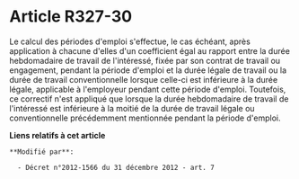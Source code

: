 # Article R327-30

Le calcul des périodes d'emploi s'effectue, le cas échéant, après application à chacune d'elles d'un coefficient égal au
rapport entre la durée hebdomadaire de travail de l'intéressé, fixée par son contrat de travail ou engagement, pendant la
période d'emploi et la durée légale de travail ou la durée de travail conventionnelle lorsque celle-ci est inférieure à la
durée légale, applicable à l'employeur pendant cette période d'emploi. Toutefois, ce correctif n'est appliqué que lorsque la
durée hebdomadaire de travail de l'intéressé est inférieure à la moitié de la durée de travail légale ou conventionnelle
précédemment mentionnée pendant la période d'emploi.

**Liens relatifs à cet article**

	**Modifié par**:

	  - Décret n°2012-1566 du 31 décembre 2012 - art. 7
